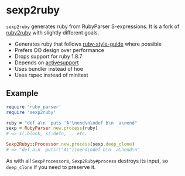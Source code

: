 sexp2ruby
=========

`sexp2ruby` generates ruby from RubyParser S-expressions.
It is a fork of [ruby2ruby][1] with slightly different goals.

- Generates ruby that follows [ruby-style-guide][3] where possible
- Prefers OO design over performance
- Drops support for ruby 1.8.7
- Depends on [activesupport][4]
- Uses bundler instead of hoe
- Uses rspec instead of minitest

Example
-------

```ruby
require 'ruby_parser'
require 'sexp2ruby'

ruby = "def a\n  puts 'A'\nend\n\ndef b\n  a\nend"
sexp = RubyParser.new.process(ruby)
# => s(:block, s(:defn, .. etc.

Sexp2Ruby::Processor.new.process(sexp.deep_clone)
# => "def a\n  puts(\"A\")\nend\ndef b\n  a\nend\n"
```

As with all `SexpProcessor`s, `Sexp2Ruby#process` destroys its input,
so `deep_clone` if you need to preserve it.

[1]: https://github.com/seattlerb/ruby2ruby
[2]: http://docs.seattlerb.org/ruby2ruby
[3]: https://github.com/bbatsov/ruby-style-guide
[4]: https://rubygems.org/gems/activesupport
